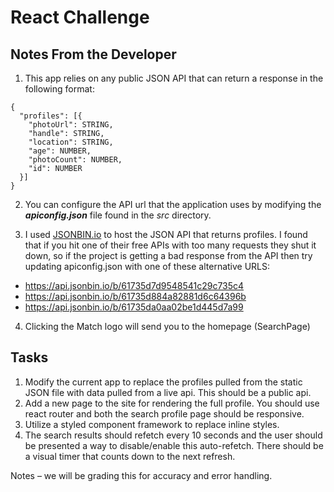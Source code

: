 # React Challenge

## Notes From the Developer

1. This app relies on any public JSON API that can return a response in the following format:

```
{
  "profiles": [{
    "photoUrl": STRING,
    "handle": STRING,
    "location": STRING,
    "age": NUMBER,
    "photoCount": NUMBER,
    "id": NUMBER
  }]
}
```

2. You can configure the API url that the application uses by modifying the **_apiconfig.json_** file found in the _src_ directory.

3. I used [JSONBIN.io](https://jsonbin.io/) to host the JSON API that returns profiles. I found that if you hit one of their free APIs with too many requests they
shut it down, so if the project is getting a bad response from the API then try updating apiconfig.json with one of these alternative URLS:

  * https://api.jsonbin.io/b/61735d7d9548541c29c735c4
  * https://api.jsonbin.io/b/61735d884a82881d6c64396b
  * https://api.jsonbin.io/b/61735da0aa02be1d445d7a99

4. Clicking the Match logo will send you to the homepage (SearchPage)


## Tasks

1. Modify the current app to replace the profiles pulled from the static JSON file with data pulled from a live api. This should be a public api.
1. Add a new page to the site for rendering the full profile. You should use react router and both the search profile page should be responsive.
1. Utilize a styled component framework to replace inline styles.
1. The search results should refetch every 10 seconds and the user should be presented a way to disable/enable this auto-refetch. There should be a visual timer that counts down to the next refresh.

Notes – we will be grading this for accuracy and error handling.

